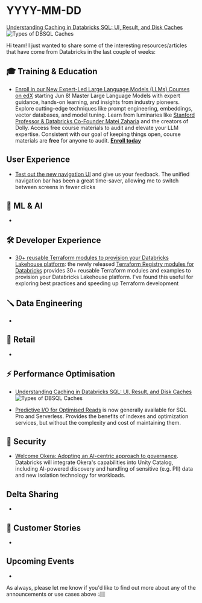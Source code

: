 # YYYY-MM-DD

[Understanding Caching in Databricks SQL: UI, Result, and Disk Caches](https://www.databricks.com/blog/understanding-caching-databricks-sql-ui-result-and-disk-caches)
![Types of DBSQL Caches](https://cms.databricks.com/sites/default/files/inline-images/db-532-blog-img-1.png)




Hi team! I just wanted to share some of the interesting resources/articles that have come from Databricks in the last couple of weeks:

## 🎓 Training & Education

- [Enroll in our New Expert-Led Large Language Models (LLMs) Courses on edX](https://www.databricks.com/blog/enroll-our-new-expert-led-large-language-models-llms-courses-edx) starting Jun 8!  Master Large Language Models with expert guidance, hands-on learning, and insights from industry pioneers. Explore cutting-edge techniques like prompt engineering, embeddings, vector databases, and model tuning. Learn from luminaries like [Stanford Professor & Databricks Co-Founder Matei Zaharia](https://cs.stanford.edu/people/matei/) and the creators of Dolly. Access free course materials to audit and elevate your LLM expertise. Consistent with our goal of keeping things open, course materials are **free** for anyone to audit. **[Enroll today](https://www.edx.org/professional-certificate/databricks-large-language-models)**

## User Experience

- [Test out the new navigation UI](https://www.databricks.com/blog/find-what-you-seek-new-navigation-ui) and give us your feedback. The unified navigation bar has been a great time-saver, allowing me to switch between screens in fewer clicks

## 🧠 ML & AI

- []()

## 🛠️ Developer Experience

- [30+ reusable Terraform modules to provision your Databricks Lakehouse platform](https://www.databricks.com/blog/announcing-terraform-databricks-modules): the newly released [Terraform Registry modules for Databricks](https://registry.terraform.io/modules/databricks/examples/databricks/latest) provides 30+ reusable Terraform modules and examples to provision your Databricks Lakehouse platform. I've found this useful for exploring best practices and speeding up Terraform development



## 🪛 Data Engineering

- []()

## 🛒 Retail

- []()

## ⚡️ Performance Optimisation

- [Understanding Caching in Databricks SQL: UI, Result, and Disk Caches](https://www.databricks.com/blog/understanding-caching-databricks-sql-ui-result-and-disk-caches)
![Types of DBSQL Caches](https://cms.databricks.com/sites/default/files/inline-images/db-532-blog-img-1.png)

- [Predictive I/O for Optimised Reads](https://www.databricks.com/blog/announcing-general-availability-predictive-io-reads.html) is now generally available for SQL Pro and Serverless. Provides the benefits of indexes and optimization services, but without the complexity and cost of maintaining them.

## 🔐 Security

- [Welcome Okera: Adopting an AI-centric approach to governance](https://www.databricks.com/blog/welcome-okera-adopting-ai-centric-approach-governance). Databricks will integrate Okera's capabilities into Unity Catalog, including AI-powered discovery and handling of sensitive (e.g. PII) data and new isolation technology for workloads.

## Delta Sharing

- []()

## 🥂 Customer Stories

- []()

## Upcoming Events

- []()


As always, please let me know if you'd like to find out more about any of the announcements or use cases above 👆🏽
